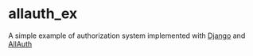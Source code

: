 # allauth_ex
A simple example of authorization system implemented with [Django](https://www.djangoproject.com/) and [AllAuth](https://github.com/pennersr/django-allauth/blob/master/docs/index.rst)
